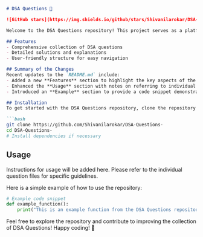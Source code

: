 ```markdown
# DSA Questions 🚀

![GitHub stars](https://img.shields.io/github/stars/Shivanilarokar/DSA-Questions-?style=social) ![Forks](https://img.shields.io/github/forks/Shivanilarokar/DSA-Questions-?style=social)

Welcome to the DSA Questions repository! This project serves as a platform for developers and learners to practice and enhance their skills in Data Structures and Algorithms (DSA). This repository is designed to help you improve your understanding of various data structures and algorithms through a collection of questions and solutions.

## Features
- Comprehensive collection of DSA questions
- Detailed solutions and explanations
- User-friendly structure for easy navigation

## Summary of the Changes
Recent updates to the `README.md` include:
- Added a new **Features** section to highlight the key aspects of the repository.
- Enhanced the **Usage** section with notes on referring to individual question files for specific guidelines.
- Introduced an **Example** section to provide a code snippet demonstrating usage.

## Installation
To get started with the DSA Questions repository, clone the repository to your local machine:

```bash
git clone https://github.com/Shivanilarokar/DSA-Questions-
cd DSA-Questions-
# Install dependencies if necessary
```

## Usage
Instructions for usage will be added here. Please refer to the individual question files for specific guidelines.

Here is a simple example of how to use the repository:

```python
# Example code snippet
def example_function():
    print("This is an example function from the DSA Questions repository.")
```

Feel free to explore the repository and contribute to improving the collection of DSA Questions! Happy coding! 🎉
```